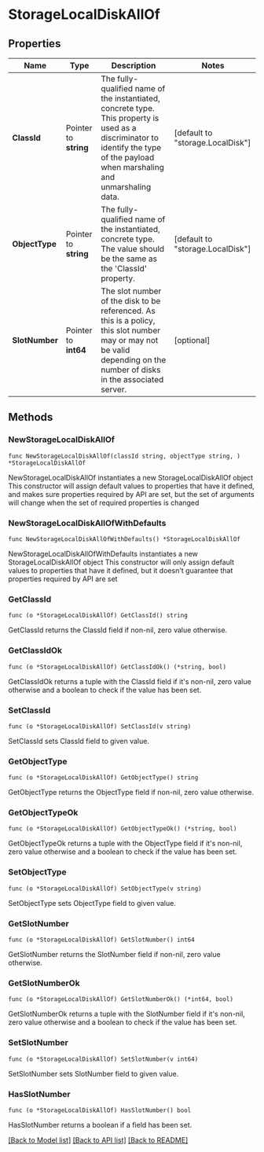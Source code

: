 # StorageLocalDiskAllOf

## Properties

Name | Type | Description | Notes
------------ | ------------- | ------------- | -------------
**ClassId** | Pointer to **string** | The fully-qualified name of the instantiated, concrete type. This property is used as a discriminator to identify the type of the payload when marshaling and unmarshaling data. | [default to "storage.LocalDisk"]
**ObjectType** | Pointer to **string** | The fully-qualified name of the instantiated, concrete type. The value should be the same as the &#39;ClassId&#39; property. | [default to "storage.LocalDisk"]
**SlotNumber** | Pointer to **int64** | The slot number of the disk to be referenced. As this is a policy, this slot number may or may not be valid depending on the number of disks in the associated server. | [optional] 

## Methods

### NewStorageLocalDiskAllOf

`func NewStorageLocalDiskAllOf(classId string, objectType string, ) *StorageLocalDiskAllOf`

NewStorageLocalDiskAllOf instantiates a new StorageLocalDiskAllOf object
This constructor will assign default values to properties that have it defined,
and makes sure properties required by API are set, but the set of arguments
will change when the set of required properties is changed

### NewStorageLocalDiskAllOfWithDefaults

`func NewStorageLocalDiskAllOfWithDefaults() *StorageLocalDiskAllOf`

NewStorageLocalDiskAllOfWithDefaults instantiates a new StorageLocalDiskAllOf object
This constructor will only assign default values to properties that have it defined,
but it doesn't guarantee that properties required by API are set

### GetClassId

`func (o *StorageLocalDiskAllOf) GetClassId() string`

GetClassId returns the ClassId field if non-nil, zero value otherwise.

### GetClassIdOk

`func (o *StorageLocalDiskAllOf) GetClassIdOk() (*string, bool)`

GetClassIdOk returns a tuple with the ClassId field if it's non-nil, zero value otherwise
and a boolean to check if the value has been set.

### SetClassId

`func (o *StorageLocalDiskAllOf) SetClassId(v string)`

SetClassId sets ClassId field to given value.


### GetObjectType

`func (o *StorageLocalDiskAllOf) GetObjectType() string`

GetObjectType returns the ObjectType field if non-nil, zero value otherwise.

### GetObjectTypeOk

`func (o *StorageLocalDiskAllOf) GetObjectTypeOk() (*string, bool)`

GetObjectTypeOk returns a tuple with the ObjectType field if it's non-nil, zero value otherwise
and a boolean to check if the value has been set.

### SetObjectType

`func (o *StorageLocalDiskAllOf) SetObjectType(v string)`

SetObjectType sets ObjectType field to given value.


### GetSlotNumber

`func (o *StorageLocalDiskAllOf) GetSlotNumber() int64`

GetSlotNumber returns the SlotNumber field if non-nil, zero value otherwise.

### GetSlotNumberOk

`func (o *StorageLocalDiskAllOf) GetSlotNumberOk() (*int64, bool)`

GetSlotNumberOk returns a tuple with the SlotNumber field if it's non-nil, zero value otherwise
and a boolean to check if the value has been set.

### SetSlotNumber

`func (o *StorageLocalDiskAllOf) SetSlotNumber(v int64)`

SetSlotNumber sets SlotNumber field to given value.

### HasSlotNumber

`func (o *StorageLocalDiskAllOf) HasSlotNumber() bool`

HasSlotNumber returns a boolean if a field has been set.


[[Back to Model list]](../README.md#documentation-for-models) [[Back to API list]](../README.md#documentation-for-api-endpoints) [[Back to README]](../README.md)


